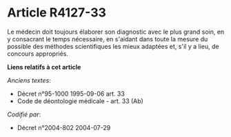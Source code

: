 # Article R4127-33

Le médecin doit toujours élaborer son diagnostic avec le plus grand soin, en y consacrant le temps nécessaire, en s'aidant
dans toute la mesure du possible des méthodes scientifiques les mieux adaptées et, s'il y a lieu, de concours appropriés.

**Liens relatifs à cet article**

_Anciens textes_:

  - Décret n°95-1000 1995-09-06 art. 33
  - Code de déontologie médicale - art. 33 (Ab)

_Codifié par_:

  - Décret n°2004-802 2004-07-29
